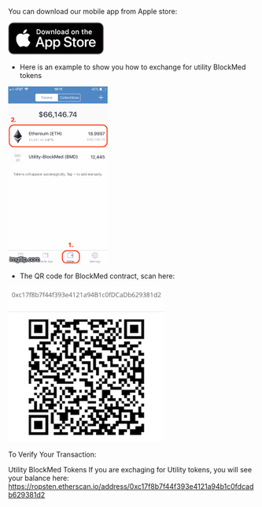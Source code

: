 You can download our mobile app from Apple store:

![=>](https://github.com/BlockMedical/BlockMedical/blob/master/docs/mobiledocs/applestore_download.png)

* Here is an example to show you how to exchange for utility BlockMed tokens

![=>](https://github.com/BlockMedical/BlockMedical/blob/master/docs/mobiledocs/exchange_bmd_example.gif)

* The QR code for BlockMed contract, scan here:

![QR Code](https://github.com/BlockMedical/BlockMedical/raw/master/docs/mobiledocs/tradecontract_QRcode.png)

To Verify Your Transaction:

Utility BlockMed Tokens
If you are exchaging for Utility tokens, you will see your balance here:
https://ropsten.etherscan.io/address/0xc17f8b7f44f393e4121a94b1c0fdcadb629381d2

